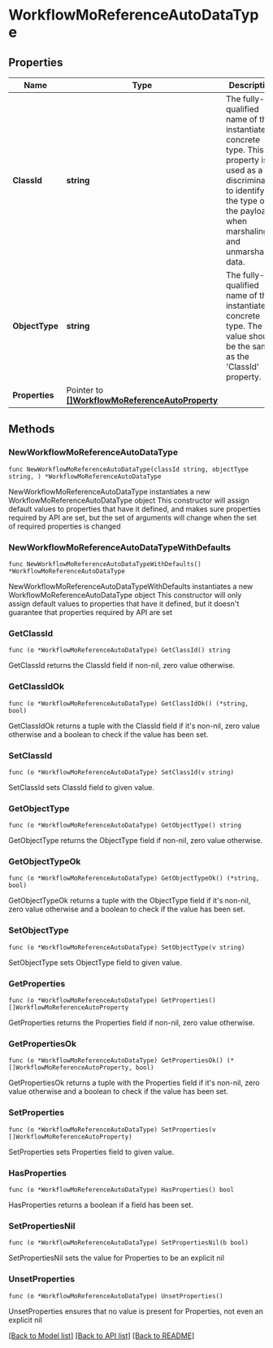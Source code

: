 # WorkflowMoReferenceAutoDataType

## Properties

Name | Type | Description | Notes
------------ | ------------- | ------------- | -------------
**ClassId** | **string** | The fully-qualified name of the instantiated, concrete type. This property is used as a discriminator to identify the type of the payload when marshaling and unmarshaling data. | [default to "workflow.MoReferenceAutoDataType"]
**ObjectType** | **string** | The fully-qualified name of the instantiated, concrete type. The value should be the same as the &#39;ClassId&#39; property. | [default to "workflow.MoReferenceAutoDataType"]
**Properties** | Pointer to [**[]WorkflowMoReferenceAutoProperty**](WorkflowMoReferenceAutoProperty.md) |  | [optional] 

## Methods

### NewWorkflowMoReferenceAutoDataType

`func NewWorkflowMoReferenceAutoDataType(classId string, objectType string, ) *WorkflowMoReferenceAutoDataType`

NewWorkflowMoReferenceAutoDataType instantiates a new WorkflowMoReferenceAutoDataType object
This constructor will assign default values to properties that have it defined,
and makes sure properties required by API are set, but the set of arguments
will change when the set of required properties is changed

### NewWorkflowMoReferenceAutoDataTypeWithDefaults

`func NewWorkflowMoReferenceAutoDataTypeWithDefaults() *WorkflowMoReferenceAutoDataType`

NewWorkflowMoReferenceAutoDataTypeWithDefaults instantiates a new WorkflowMoReferenceAutoDataType object
This constructor will only assign default values to properties that have it defined,
but it doesn't guarantee that properties required by API are set

### GetClassId

`func (o *WorkflowMoReferenceAutoDataType) GetClassId() string`

GetClassId returns the ClassId field if non-nil, zero value otherwise.

### GetClassIdOk

`func (o *WorkflowMoReferenceAutoDataType) GetClassIdOk() (*string, bool)`

GetClassIdOk returns a tuple with the ClassId field if it's non-nil, zero value otherwise
and a boolean to check if the value has been set.

### SetClassId

`func (o *WorkflowMoReferenceAutoDataType) SetClassId(v string)`

SetClassId sets ClassId field to given value.


### GetObjectType

`func (o *WorkflowMoReferenceAutoDataType) GetObjectType() string`

GetObjectType returns the ObjectType field if non-nil, zero value otherwise.

### GetObjectTypeOk

`func (o *WorkflowMoReferenceAutoDataType) GetObjectTypeOk() (*string, bool)`

GetObjectTypeOk returns a tuple with the ObjectType field if it's non-nil, zero value otherwise
and a boolean to check if the value has been set.

### SetObjectType

`func (o *WorkflowMoReferenceAutoDataType) SetObjectType(v string)`

SetObjectType sets ObjectType field to given value.


### GetProperties

`func (o *WorkflowMoReferenceAutoDataType) GetProperties() []WorkflowMoReferenceAutoProperty`

GetProperties returns the Properties field if non-nil, zero value otherwise.

### GetPropertiesOk

`func (o *WorkflowMoReferenceAutoDataType) GetPropertiesOk() (*[]WorkflowMoReferenceAutoProperty, bool)`

GetPropertiesOk returns a tuple with the Properties field if it's non-nil, zero value otherwise
and a boolean to check if the value has been set.

### SetProperties

`func (o *WorkflowMoReferenceAutoDataType) SetProperties(v []WorkflowMoReferenceAutoProperty)`

SetProperties sets Properties field to given value.

### HasProperties

`func (o *WorkflowMoReferenceAutoDataType) HasProperties() bool`

HasProperties returns a boolean if a field has been set.

### SetPropertiesNil

`func (o *WorkflowMoReferenceAutoDataType) SetPropertiesNil(b bool)`

 SetPropertiesNil sets the value for Properties to be an explicit nil

### UnsetProperties
`func (o *WorkflowMoReferenceAutoDataType) UnsetProperties()`

UnsetProperties ensures that no value is present for Properties, not even an explicit nil

[[Back to Model list]](../README.md#documentation-for-models) [[Back to API list]](../README.md#documentation-for-api-endpoints) [[Back to README]](../README.md)


